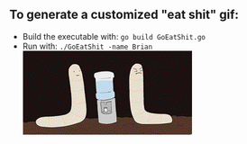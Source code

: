 ## To generate a customized "eat shit" gif:
+ Build the executable with: `go build GoEatShit.go`
+ Run with: `./GoEatShit -name Brian`
![](Brian.gif)